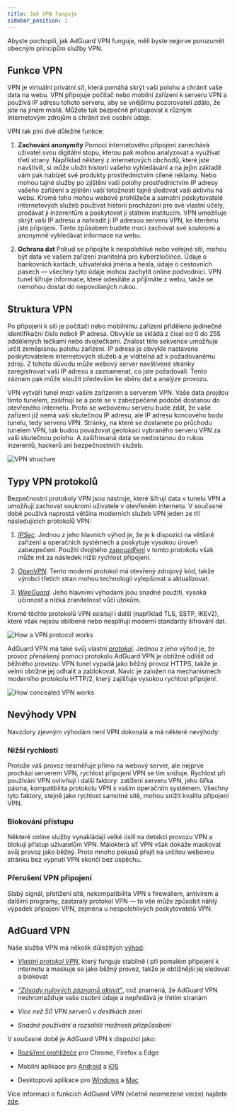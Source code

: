 ```yaml
---
title: Jak VPN funguje
sidebar_position: 1
---
```


Abyste pochopili, jak AdGuard VPN funguje, měli byste nejprve porozumět obecným principům služby VPN.

## Funkce VPN

VPN je virtuální privátní síť, která pomáhá skrýt vaši polohu a chránit vaše data na webu. VPN připojuje počítač nebo mobilní zařízení k serveru VPN a používá IP adresu tohoto serveru, aby se vnějšímu pozorovateli zdálo, že jste na jiném místě. Můžete tak bezpečně přistupovat k různým internetovým zdrojům a chránit své osobní údaje.

VPN tak plní dvě důležité funkce:

1. **Zachování anonymity** Pomocí internetového připojení zanechává uživatel svou digitální stopu, kterou pak mohou analyzovat a využívat třetí strany. Například některý z internetových obchodů, které jste navštívili, si může uložit historii vašeho vyhledávání a na jejím základě vám pak nabízet své produkty prostřednictvím cílené reklamy. Nebo mohou tajné služby po zjištění vaší polohy prostřednictvím IP adresy vašeho zařízení a zjištění vaší totožnosti tajně sledovat vaši aktivitu na webu. Kromě toho mohou webové prohlížeče a samotní poskytovatelé internetových služeb používat historii procházení pro své vlastní účely, prodávat ji inzerentům a poskytovat ji státním institucím. VPN umožňuje skrýt vaši IP adresu a nahradit ji IP adresou serveru VPN, ke kterému jste připojeni. Tímto způsobem budete moci zachovat své soukromí a anonymně vyhledávat informace na webu.

2. **Ochrana dat** Pokud se připojíte k nespolehlivé nebo veřejné síti, mohou být data ve vašem zařízení zranitelná pro kyberzločince. Údaje o bankovních kartách, uživatelská jména a hesla, údaje o cestovních pasech — všechny tyto údaje mohou zachytit online podvodníci. VPN tunel šifruje informace, které odesíláte a přijímáte z webu, takže se nemohou dostat do nepovolaných rukou.

## Struktura VPN

Po připojení k síti je počítači nebo mobilnímu zařízení přiděleno jedinečné identifikační číslo neboli IP adresa. Obvykle se skládá z čísel od 0 do 255 oddělených tečkami nebo dvojtečkami. Znalost této sekvence umožňuje určit zeměpisnou polohu zařízení. IP adresa je obvykle nastavena poskytovatelem internetových služeb a je viditelná až k požadovanému zdroji. Z tohoto důvodu může webový server navštívené stránky zaregistrovat vaši IP adresu a zaznamenat, co jste požadovali. Tento záznam pak může sloužit především ke sběru dat a analýze provozu.

VPN vytváří tunel mezi vaším zařízením a serverem VPN. Vaše data projdou tímto tunelem, zašifrují se a poté se v zabezpečené podobě dostanou do otevřeného internetu. Proto se webovému serveru bude zdát, že vaše zařízení již nemá vaši skutečnou IP adresu, ale IP adresu koncového bodu tunelu, tedy serveru VPN. Stránky, na které se dostanete po průchodu tunelem VPN, tak budou považovat geolokaci vybraného serveru VPN za vaši skutečnou polohu. A zašifrovaná data se nedostanou do rukou inzerentů, hackerů ani bezpečnostních služeb.

![VPN structure](https://cdn.adguardvpn.com/public/Adguard/Website/Images/seo/en/how_vpn_3.jpg)

## Typy VPN protokolů

Bezpečnostní protokoly VPN jsou nástroje, které šifrují data v tunelu VPN a umožňují zachovat soukromí uživatele v otevřeném internetu. V současné době používá naprostá většina moderních služeb VPN jeden ze tří následujících protokolů VPN:

1. [*IPSec*](https://en.wikipedia.org/wiki/IPsec). Jednou z jeho hlavních výhod je, že je k dispozici na většině zařízení a operačních systémech a poskytuje vysokou úroveň zabezpečení. Použití dvojitého [zapouzdření](https://en.wikipedia.org/wiki/Encapsulation_(networking)) v tomto protokolu však může mít za následek nižší rychlost připojení.

2. [*OpenVPN*](https://en.wikipedia.org/wiki/OpenVPN). Tento moderní protokol má otevřený zdrojový kód, takže výrobci třetích stran mohou technologii vylepšovat a aktualizovat.

3. [*WireGuard*](https://en.wikipedia.org/wiki/WireGuard). Jeho hlavními výhodami jsou snadné použití, vysoká účinnost a nízká zranitelnost vůči útokům.

Kromě těchto protokolů VPN existují i další (například TLS, SSTP, IKEv2), které však nejsou oblíbené nebo nesplňují moderní standardy šifrování dat.

![How a VPN protocol works](https://cdn.adguardvpn.com/public/Adguard/Blog/vpn/protocol/4.svg)

AdGuard VPN má také svůj vlastní [*protokol*](adguard-vpn-protocol.mdx). Jednou z jeho výhod je, že provoz přenášený pomocí protokolu AdGuard VPN je obtížné odlišit od běžného provozu. VPN tunel vypadá jako běžný provoz HTTPS, takže je velmi obtížné jej odhalit a zablokovat. Navíc je založen na mechanismech moderního protokolu HTTP/2, který zajišťuje vysokou rychlost připojení.

![How concealed VPN works](https://cdn.adguardvpn.com/public/Adguard/Blog/vpn/protocol/5.svg)

## Nevýhody VPN

Navzdory zjevným výhodám není VPN dokonalá a má některé nevýhody:

### Nižší rychlosti

Protože váš provoz nesměřuje přímo na webový server, ale nejprve prochází serverem VPN, rychlost připojení VPN se tím snižuje. Rychlost při používání VPN ovlivňují i další faktory: zatížení serveru VPN, jeho šířka pásma, kompatibilita protokolu VPN s vaším operačním systémem. Všechny tyto faktory, stejně jako rychlost samotné sítě, mohou snížit kvalitu připojení VPN.

### Blokování přístupu

Některé online služby vynakládají velké úsilí na detekci provozu VPN a blokují přístup uživatelům VPN. Málokterá síť VPN však dokáže maskovat svůj provoz jako běžný. Proto mnoho pokusů přejít na určitou webovou stránku bez vypnutí VPN skončí bez úspěchu.

### Přerušení VPN připojení

Slabý signál, přetížení sítě, nekompatibilita VPN s firewallem, antivirem a dalšími programy, zastaralý protokol VPN — to vše může způsobit náhlý výpadek připojení VPN, zejména u nespolehlivých poskytovatelů VPN.

## AdGuard VPN

Naše služba VPN má několik důležitých [výhod](why-adguard-vpn.md):

- [*Vlastní protokol VPN*](adguard-vpn-protocol.mdx), který funguje stabilně i při pomalém připojení k internetu a maskuje se jako běžný provoz, takže je obtížnější jej sledovat a blokovat

- [*"Zásady nulových záznamů aktivit"*](https://adguard-vpn.com/en/privacy.html), což znamená, že AdGuard VPN neshromažďuje vaše osobní údaje a nepředává je třetím stranám

- *Více než 50 VPN serverů v desítkách zemí*

- *Snadné používání a rozsáhlé možnosti přizpůsobení*

V současné době je AdGuard VPN k dispozici jako:

- [Rozšíření prohlížeče](../adguard-vpn-browser-extension/overview.md) pro Chrome, Firefox a Edge

- Mobilní aplikace pro [Android](../adguard-vpn-for-android/overview.md) a [iOS](../adguard-vpn-for-ios/overview.md)

- Desktopová aplikace pro [Windows](../adguard-vpn-for-windows/overview.md) a [Mac](../adguard-vpn-for-mac/overview.md)

Více informací o funkcích AdGuard VPN (včetně neomezené verze) najdete [zde](https://adguard-vpn.com/en/welcome.html).
